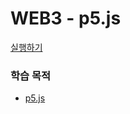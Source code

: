 # WEB3 - p5.js

[실행하기](https://hwahyeon.github.io/Web_Open/WEB3%20-%20p5.js/index.html)

### 학습 목적
* [p5.js](https://p5js.org/ko/)

